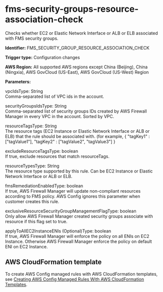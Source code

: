 # fms\-security\-groups\-resource\-association\-check<a name="fms-security-groups-resource-association-check"></a>

Checks whether EC2 or Elastic Network Interface or ALB or ELB associated with FMS security groups\. 

**Identifier:** FMS\_SECURITY\_GROUP\_RESOURCE\_ASSOCIATION\_CHECK

**Trigger type:** Configuration changes

**AWS Region:** All supported AWS regions except China \(Beijing\), China \(Ningxia\), AWS GovCloud \(US\-East\), AWS GovCloud \(US\-West\) Region

**Parameters:**

vpcIdsType: String  
Comma\-separated list of VPC ids in the account\.

securityGroupsIdsType: String  
Comma\-separated list of security groups IDs created by AWS Firewall Manager in every VPC in the account\. Sorted by VPC\.

resourceTagsType: String  
The resource tags \(EC2 Instance or Elastic Network Interface or ALB or ELB\) that the rule should be associated with\. \(for example, \{ "tagKey1" : \["tagValue1"\], "tagKey2" : \["tagValue2", "tagValue3"\] \}

excludeResourceTagsType: boolean  
If true, exclude resources that match resourceTags\.

resourceTypesType: String  
The resource type supported by this rule\. Can be EC2 Instance or Elastic Network Interface or ALB or ELB\.

fmsRemediationEnabledType: boolean  
If true, AWS Firewall Manager will update non\-compliant resources according to FMS policy\. AWS Config ignores this parameter when customer creates this rule\.

exclusiveResourceSecurityGroupManagementFlagType: boolean  
Only allow AWS Firewall Manager created security groups associate with resource if this flag set to true\.

applyToAllEC2InstanceENIs \(Optional\)Type: boolean  
If true, AWS Firewall Manager will enforce the policy on all ENIs on EC2 Instance\. Otherwise AWS Firewall Manager enforce the policy on default ENI on EC2 Instance\.

## AWS CloudFormation template<a name="w24aac11c29c17b7d185c15"></a>

To create AWS Config managed rules with AWS CloudFormation templates, see [Creating AWS Config Managed Rules With AWS CloudFormation Templates](aws-config-managed-rules-cloudformation-templates.md)\.